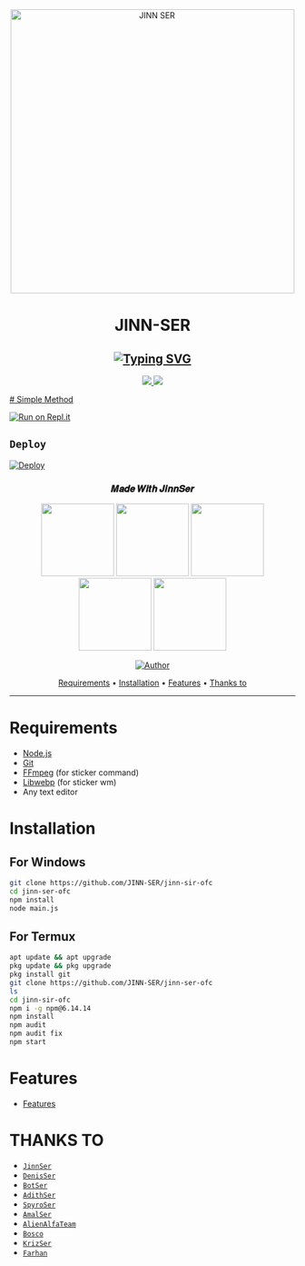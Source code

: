 <div align="center">
<img src="https://www.linkpicture.com/q/20210916_102618.jpg" alt="JINN SER" width="500" />

# JINN-SER

## [![Typing SVG](https://readme-typing-svg.herokuapp.com?font=Lemon+milk&color=F70000&lines=Welcome+to+JINN-SER+WA+Bot+repo;Created+by+Devalal;This+is+a+Featured+bot;With+Love+JINN-SER)](https://git.io/typing-svg)

</div>
<p align="center">
  <a href="https://instagram.com/_.deva_lal._"><img src="https://img.shields.io/badge/Instagram-E4405F?style=for-the-badge&logo=instagram&logoColor=white"/> 
  <a href="https://wa.me/919946470485"><img src="https://img.shields.io/badge/WhatsApp-25D366?style=for-the-badge&logo=whatsapp&logoColor=white" />
</p>
# Simple Method
  
[![Run on Repl.it](https://repl.it/badge/github/quiec/whatsAlfa)](https://replit.com/@spyro-ser-ofc/SPYRO-SIR-Qr-code-1)


## `Deploy`
[![Deploy](https://www.herokucdn.com/deploy/button.svg)](https://heroku.com/deploy?template=https://github.com/JINN-SER/jinn-ser-ofc/)
<h3 align="center">𝑴𝒂𝒅𝒆 𝑾𝒊𝒕𝒉 𝑱𝒊𝒏𝒏𝑺𝒆𝒓</h3>
<p align="center">
  <a href="https://github.com/JINN-SER"><img src="https://i.imgur.com/X8MUqgj.jpeg" height="128" width="128" /></a>
  <a href="https://github.com/DENIS"><img src="https://i.imgur.com/iCBCQGe.jpeg" height="128" width="128" /></a>
  <a href="https://github.com/BotSerOfc"><img src="https://i.imgur.com/4J1ND8N.jpeg" height="128" width="128" /></a>
  <a href="https://github.com/Adithhariuesrbot"><img src="https://i.imgur.com/NGDAvG9.jpeg" height="128" width="128" /></a>
  <a href="https://github.com/spyro-ser-ofc"><img src="https://i.imgur.com/pKI0URL.jpeg" height="128" width="128" /></a>
</p>

<p align="center">
  <a href="https://github.com/JINN-SER"><img title="Author" src="https://img.shields.io/badge/Author-JINN-purple.svg?style=for-the-badge&logo=github" /></a>

<p align="center">
  <a href="https://github.com/JINN-SER/Jinn-ser-ofc#requirements">Requirements</a> •
  <a href="https://github.com/JINN-SER/Jinn-ser-ofc#instalasi">Installation</a> •
  <a href="https://github.com/JINN-SER/Jinn-ser-ofc#features">Features</a> •
  <a href="https://github.com/JINN-SER/Jinn-ser-ofc#thanks-to">Thanks to</a>
</p>
</div>


---



# Requirements
* [Node.js](https://nodejs.org/en/)
* [Git](https://git-scm.com/downloads)
* [FFmpeg](https://github.com/BtbN/FFmpeg-Builds/releases) (for sticker command)
* [Libwebp](https://developers.google.com/speed/webp/download) (for sticker wm)
* Any text editor

# Installation
## For Windows
```bash
git clone https://github.com/JINN-SER/jinn-sir-ofc
cd jinn-ser-ofc
npm install
node main.js
```
## For Termux
```bash
apt update && apt upgrade
pkg update && pkg upgrade
pkg install git
git clone https://github.com/JINN-SER/jinn-ser-ofc
ls
cd jinn-sir-ofc
npm i -g npm@6.14.14
npm install
npm audit
npm audit fix
npm start
```

# Features
- [Features](https://github.com/JINN-SER/jinn-ser-ofc/blob/master/Bosco.js)

# THANKS TO
* [`JinnSer`](https://github.com/JINN-SER)
* [`DenisSer`](https://github.com/DENIS)
* [`BotSer`](https://github.com/BotSerOfc)
* [`AdithSer`](https://github.com/Adithhariuesrbot)
* [`SpyroSer`](https://github.com/spyrosir45)
* [`AmalSer`](https://github.com/cyberchekuthan)
* [`AlienAlfaTeam`](https://github.com/Alien-alfa)
* [`Bosco`](https://github.com/WAHID-BOT)
* [`KrizSer`](https://github.com/Kannanser)
* [`Farhan`](https://github.com/farhandqz)

